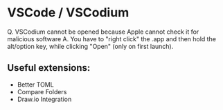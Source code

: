# VSCode / VSCodium

Q. VSCodium cannot be opened because Apple cannot check it for malicious software
A. You have to "right click" the .app and then hold the alt/option key, while clicking "Open" (only on first launch).

## Useful extensions:

- Better TOML
- Compare Folders
- Draw.io Integration
